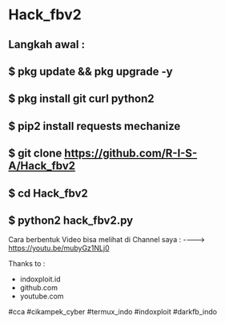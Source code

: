 # Hack_fbv2

Langkah awal : 
----------------------------------------------------------------
$ pkg update && pkg upgrade -y
----------------------------------------------------------------
$ pkg install git curl python2
----------------------------------------------------------------
$ pip2 install requests mechanize
----------------------------------------------------------------
$ git clone https://github.com/R-I-S-A/Hack_fbv2
----------------------------------------------------------------
$ cd Hack_fbv2
----------------------------------------------------------------
$ python2 hack_fbv2.py
----------------------------------------------------------------

Cara berbentuk Video bisa melihat di Channel saya :
----> https://youtu.be/mubyGz1NLj0


Thanks to :
- indoxploit.id
- github.com
- youtube.com

#cca
#cikampek_cyber
#termux_indo
#indoxploit
#darkfb_indo


